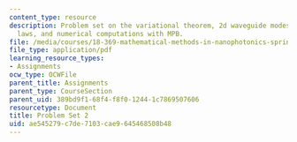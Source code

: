```yaml
---
content_type: resource
description: Problem set on the variational theorem, 2d waveguide modes, conservation
  laws, and numerical computations with MPB.
file: /media/courses/18-369-mathematical-methods-in-nanophotonics-spring-2008/ae545279c7de7103cae9645468508b48_pset2.pdf
file_type: application/pdf
learning_resource_types:
- Assignments
ocw_type: OCWFile
parent_title: Assignments
parent_type: CourseSection
parent_uid: 389bd9f1-68f4-f8f0-1244-1c7869507606
resourcetype: Document
title: Problem Set 2
uid: ae545279-c7de-7103-cae9-645468508b48
---
```

